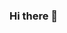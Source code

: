 ### Hi there 👋

<!--
**ajitagupta/ajitagupta** is a ✨ _special_ ✨ repository because its `README.md` (this file) appears on your GitHub profile.

Success isn't only based on your education or work experience. It's also wired to your emotional state and internal motivation.

Here are some ideas to get you started:

- 🔭 I’m currently working on ...
- 🌱 I’m currently learning ...
- 👯 I’m looking to collaborate on ...
- 🤔 I’m looking for help with ...
- 💬 Ask me about ...
- 📫 How to reach me: ...
- 😄 Pronouns: ...
- ⚡ Fun fact: ...
-->
